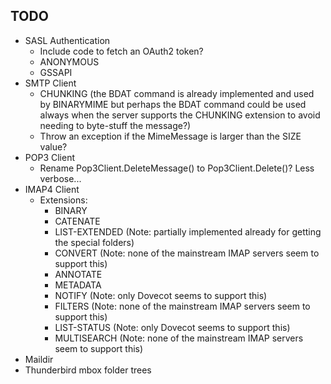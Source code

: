 ## TODO

* SASL Authentication
  * Include code to fetch an OAuth2 token?
  * ANONYMOUS
  * GSSAPI
* SMTP Client
  * CHUNKING (the BDAT command is already implemented and used by BINARYMIME but
    perhaps the BDAT command could be used always when the server supports the
    CHUNKING extension to avoid needing to byte-stuff the message?)
  * Throw an exception if the MimeMessage is larger than the SIZE value?
* POP3 Client
  * Rename Pop3Client.DeleteMessage() to Pop3Client.Delete()? Less verbose...
* IMAP4 Client
  * Extensions:
    * BINARY
    * CATENATE
    * LIST-EXTENDED (Note: partially implemented already for getting the special folders)
    * CONVERT (Note: none of the mainstream IMAP servers seem to support this)
    * ANNOTATE
    * METADATA
    * NOTIFY (Note: only Dovecot seems to support this)
    * FILTERS (Note: none of the mainstream IMAP servers seem to support this)
    * LIST-STATUS (Note: only Dovecot seems to support this)
    * MULTISEARCH (Note: none of the mainstream IMAP servers seem to support this)
* Maildir
* Thunderbird mbox folder trees
